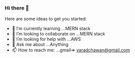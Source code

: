 ### Hi there 👋

Here are some ideas to get you started:

- 🌱 I’m currently learning ...MERN stack
- 👯 I’m looking to collaborate on ...MERN stack
- 🤔 I’m looking for help with ...AWS
- 💬 Ask me about ...Anything
- 📫 How to reach me: ...gmail=> varadchawan@gmail.com


